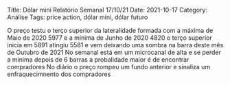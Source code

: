 Title: Dólar mini Relatório Semanal 17/10/21
Date: 2021-10-17
Category: Análise
Tags: price action, dólar mini, dólar futuro


O preço testu o terço superior da lateralidade formada com a máxima de Maio de 2020 5977 e a mínima de Junho de 2020 4820
o terço superior inicia em 5891  atingiu 5581 e vem deixando uma sombra na barra deste mês de Outubro de 2021
No semanal está em um microcanal de alta e se perder a mínima depois de 6 barras a probalidade maior é de encontrar compradores 
No diário o preço rompeu um fundo anterior e sinaliza um enfraquecimnento dos compradores
